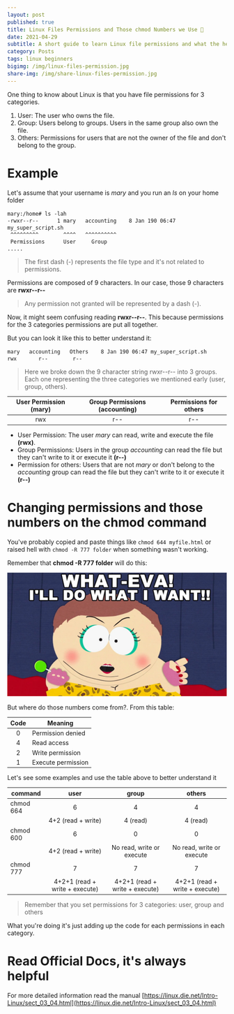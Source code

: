 ```yaml
---
layout: post
published: true
title: Linux Files Permissions and Those chmod Numbers we Use 🤔
date: 2021-04-29
subtitle: A short guide to learn Linux file permissions and what the hell are those numbers we use with chmod command
category: Posts
tags: linux beginners
bigimg: /img/linux-files-permission.jpg
share-img: /img/share-linux-files-permission.jpg
---
```


One thing to know about Linux is that you have file permissions for 3 categories.

1. User: The user who owns the file.
2. Group: Users belong to groups. Users in the same group also own the file.
3. Others: Permissions for users that are not the owner of the file and don't belong to the group.

# Example
Let's assume that your username is *mary* and you run an *ls* on your home folder

```
mary:/home# ls -lah
-rwxr--r--      1 mary   accounting    8 Jan 190 06:47 my_super_script.sh
 ^^^^^^^^^        ^^^^   ^^^^^^^^^^
 Permissions      User     Group
.....
```
> The first dash (-) represents the file type and it's not related to permissions.

Permissions are composed of 9 characters. In our case, those 9 characters are **rwxr--r--**

> Any permission not granted will be represented by a dash (-).  


Now, it might seem confusing reading **rwxr--r--**. This because permissions for the 3 categories permissions are put all together.

But you can look it like this to better understand it:

```
mary   accounting   Others    8 Jan 190 06:47 my_super_script.sh
rwx       r--        r--
```
> Here we broke down the 9 character string rwxr--r-- into 3 groups. Each one representing the three categories we mentioned early (user, group, others).

|User Permission (mary)|Group Permissions (accounting)|Permissions for others|
|:---:|:---:|:---:|
|rwx|r--|r--| 


- User Permission: The user *mary* can read, write and execute the file **(rwx)**.
- Group Permissions: Users in the group *accounting* can read the file but they can't write to it or execute it **(r--)**
- Permission for others: Users that are not *mary* or don't belong to the *accounting* group can read the file but they can't write to it or execute it **(r--)**

# Changing permissions and those numbers on the chmod command

You've probably copied and paste things like `chmod 644 myfile.html` or raised hell with `chmod -R 777 folder` when something wasn't working.

Remember that **chmod -R 777 folder** will do this:

![chmod777](/img/chmod777-cartman.jpg)


But where do those numbers come from?. From this table:

|Code|Meaning|
|:----:|-------|
|0|Permission denied|
|4|Read access|
|2|Write permission|
|1|Execute permission|

Let's see some examples and use the table above to better understand it

| command | user | group | others|
|---|:---:|:---:|:---:|
| chmod 664 | 6 | 4 | 4 |
| | 4+2 (read + write) | 4 (read)| 4 (read) |
| chmod 600| 6 | 0 | 0 |
| | 4+2 (read + write) | No read, write or execute | No read, write or execute |
| chmod 777| 7 | 7 | 7 |
| | 4+2+1 (read + write + execute)|4+2+1 (read + write + execute)|4+2+1 (read + write + execute)|  


> Remember that you set permissions for 3 categories: user, group and others

What you're doing it's just adding up the code for each permissions in each category.


# Read Official Docs, it's always helpful
For more detailed information read the manual [https://linux.die.net/Intro-Linux/sect_03_04.html](https://linux.die.net/Intro-Linux/sect_03_04.html)